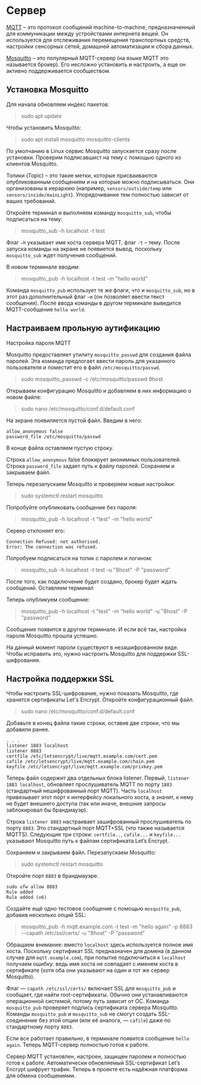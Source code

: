 # Сервер
[MQTT](http://mqtt.org/ "MQTT") – это протокол сообщений machine-to-machine, предназначенный для коммуникации между устройствами интернета вещей. Он используется для отслеживания перемещения транспортных средств, настройки сенсорных сетей, домашней автоматизации и сбора данных.

[Mosquitto](https://mosquitto.org/ "Mosquitto") – это популярный MQTT-сервер (на языке MQTT это называется брокер). Его несложно установить и настроить, а еще он активно поддерживается сообществом.


## Установка Mosquitto

Для начала обновляем индекс пакетов:

> sudo apt update

Чтобы установить Mosquitto:

> sudo apt install mosquitto mosquitto-clients

По умолчанию в Linux сервис Mosquitto запускается сразу после установки. Проверим подписавшист на тему с помощью одного из клиентов Mosquitto.

Топики (Topic) – это такие метки, которые присваиваются опубликованным сообщениям и на которые можно подписываться. Они организованы в иерархию (например, `sensors/outside/temp` или `sensors/inside/mainLight`). Упорядочивание тем полностью зависит от ваших требований.

Откройте терминал и выполняем команду `mosquitto_sub`, чтобы подписаться на тему:

>mosquitto_sub -h localhost -t test

Флаг `–h` указывает имя хоста сервера MQTT, флаг `-t` – тему. После запуска команды на экране не появиется вывод, поскольку `mosquitto_sub` ждет получения сообщений.

В новом терминале вводим:

>mosquitto_pub -h localhost -t test -m "hello world"

Команда `mosquitto_pub` использует те же флаги, что и `mosquitto_sub`, но в этот раз  дополнительный флаг `–m` (он позволяет ввести текст сообщения). 
После ввода команды в другом терминале выведится MQTT-сообщение `hello world`.


## Настраиваем прольную аутификацию
Настройка пароля MQTT

Mosquitto предоставляет утилиту `mosquitto_passwd` для создания файла паролей. Эта команда предлогает ввести пароль для указанного пользователя и поместит его в файл `/etc/mosquitto/passwd`.

>sudo mosquitto_passwd -c /etc/mosquitto/passwd 8host

Открываем конфигурацию Mosquitto и добавляем в них информацию о новом файле:

>sudo nano /etc/mosquitto/conf.d/default.conf

На экране появиляется пустой файл. Введим в него:

```
allow_anonymous false 
password_file /etc/mosquitto/passwd
```

В конце файла  оставляем пустую строку.

Строка `allow_anonymous` false блокирует анонимных пользователей. Строка `password_file` задает путь к файлу паролей. Сохраняем и закрываем файл.

Теперь перезапускаем Mosquitto и проверяем новые настройки:

>sudo systemctl restart mosquitto

Попробуйте опубликовать сообщение без пароля:

>mosquitto_pub -h localhost -t "test" -m "hello world"

Сервер отклоняет его:
```
Connection Refused: not authorised.
Error: The connection was refused.
```

Попробуем подписаться на топик с паролем и логином:

>mosquitto_sub -h localhost -t test -u "8host" -P "password"

После того, как подключение будет создано, брокер будет ждать сообщений. 
Оставляем терминал

Теперь опубликуем сообщение:

>mosquitto_pub -h localhost -t "test" -m "hello world" -u "8host" -P "password"

Сообщение появится в другом терминале. 
И если всё так, настройка пароля Mosquitto прошла успешно.

На данный момент пароли существуют в незашифрованном виде. Чтобы исправить это, нужно настроить Mosquitto для поддержки SSL-шифрования.

## Настройка поддержки SSL

Чтобы настроить SSL-шифрование, нужно показать Mosquitto, где хранятся сертификаты Let's Encrypt. Откройте конфигурационный файл.

>sudo nano /etc/mosquitto/conf.d/default.conf

Добавьте в конец файла такие строки, оставив две строки, что мы добавили ранее.
```
. . .
listener 1883 localhost
listener 8883
certfile /etc/letsencrypt/live/mqtt.example.com/cert.pem
cafile /etc/letsencrypt/live/mqtt.example.com/chain.pem
keyfile /etc/letsencrypt/live/mqtt.example.com/privkey.pem
```

Теперь файл содержит два отдельных блока listener. Первый, `listener 1883 localhost`, обновляет прослушиватель MQTT по порту `1883` (стандартный нешифрованный порт MQTT). Часть `localhost` привязывает этот порт к интерфейсу локального хоста, а значит, к нему не будет внешнего доступа (так или иначе, внешние запросы заблокировал бы брандмауэр).

Строка `listener 8883` настраивает зашифрованный прослушиватель по порту `8883`. Это стандартный порт MQTT+SSL (что также называется MQTTS). Следующие три строки: `certfile..`, `cafile...` и `keyfile...` указывают Mosquitto путь к файлам сертификата Let’s Encrypt.

Сохраняем и закрываем файл. Перезапускаем Mosquitto:

>sudo systemctl restart mosquitto

Откройте порт `8883` в брандмауэре.
```
sudo ufw allow 8883
Rule added
Rule added (v6)
```

Создайте ещё одно тестовое сообщение с помощью `mosquitto_pub`, добавив несколько опций SSL:

>mosquitto_pub -h mqtt.example.com -t test -m "hello again" -p 8883 --capath /etc/ssl/certs/ -u "8host" -P "password"

Обращаем внимание: вместо `localhost` здесь используется полное имя хоста. Поскольку сертификат SSL предназначен для домена (в данном случае для `mqtt.example.com`), при попытке подключиться к `localhost`  получаем ошибку: ведь имя хоста не совпадает с именем хоста в сертификате (хотя оба они указывают на один и тот же сервер Mosquitto).

Флаг — `capath /etc/ssl/certs/` включает SSL для `mosquitto_pub` и сообщает, где найти root-сертификаты. Обычно они устанавливаются операционной системой, потому путь зависит от ОС. Команда `mosquitto_pub` проверяет подпись сертификата сервера Mosquitto. Команды `mosquitto_pub` и `mosquitto_sub` не смогут создать SSL-соединение без этой опции (или её аналога, — `cafile`) даже по стандартному порту `8883`.

Если все работает правильно, в терминале появится сообщение `hello again`. Теперь MQTT-сервер полностью готов к работе.

Сервер MQTT установлен, настроен, защищен паролем и полностью готов к работе. Автоматически обновляемый SSL-сертификат Let’s Encrypt шифрует трафик. Теперь в проекте есть надёжная платформа для обмена сообщениями.
